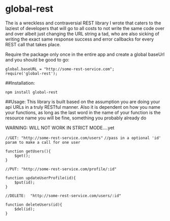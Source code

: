 # global-rest
The is a wreckless and contraversial REST library I wrote that caters to the laziest of developers that will go to all costs to not write the same code over and over albeit just changing the URL string a tad, who are also sicking of writing the exact same response success and error callbacks for every REST call that takes place.

Require the package only once in the entire app and create a global baseUrl and you should be good to go:
```
global.baseURL = "http://some-rest-service.com";
require('global-rest');
```


##Installation:

`npm install global-rest`


##Usage: This library is built based on the assumption you are doing your api URLs in a truly RESTful manner. Also it is dependent on how you name your functions, as long as the last word in the name of your function is the resource name you will be fine, something you probably already do

WARNING: WILL NOT WORK IN STRICT MODE....yet

```//GET: "http://some-rest-service.com/users"```
```//pass in a optional 'id' param to make a call for one user```
```
function getUsers(){
	$get();
}
```


```//PUT: "http://some-rest-service.com/profile/:id"```
```
function updateUserProfile(id){
	$put(id);
}
```

```//DELETE:  "http://some-rest-service.com/users/:id"```
```
function deleteUsers(id){
	$del(id);
}
```



